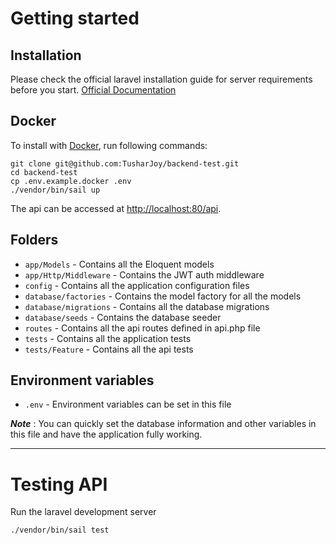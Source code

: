 

# Getting started

## Installation

Please check the official laravel installation guide for server requirements before you start. [Official Documentation](https://laravel.com/docs/9/installation#installation)

    
## Docker

To install with [Docker](https://www.docker.com), run following commands:

```
git clone git@github.com:TusharJoy/backend-test.git
cd backend-test
cp .env.example.docker .env
./vendor/bin/sail up

```

The api can be accessed at [http://localhost:80/api](http://localhost:8000/api).

## Folders

- `app/Models` - Contains all the Eloquent models
- `app/Http/Middleware` - Contains the JWT auth middleware
- `config` - Contains all the application configuration files
- `database/factories` - Contains the model factory for all the models
- `database/migrations` - Contains all the database migrations
- `database/seeds` - Contains the database seeder
- `routes` - Contains all the api routes defined in api.php file
- `tests` - Contains all the application tests
- `tests/Feature` - Contains all the api tests

## Environment variables

- `.env` - Environment variables can be set in this file

***Note*** : You can quickly set the database information and other variables in this file and have the application fully working.

----------

# Testing API

Run the laravel development server

    ./vendor/bin/sail test

